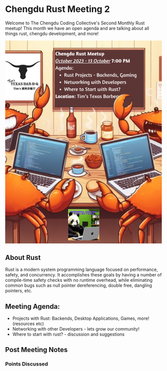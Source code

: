 # Chengdu Rust Meeting 2

Welcome to The Chengdu Coding Collective's Second Monthly Rust meetup! This month we have an open agenda and are talking about all things rust, chengdu development, and more!

![Rust Chengdu Coding Collective Meetup Info](oct13-2023-meetup-poster-mini.png)

## About Rust

Rust is a modern system programming language focused on performance, safety, and concurrency. It accomplishes these goals by having a number of compile-time safety checks with no runtime overhead, while eliminating common bugs such as null pointer dereferencing, double free, dangling pointers, etc.

## Meeting Agenda:
- Projects with Rust: Backends, Desktop Applications, Games, more! (resources etc)
- Networking with other Developers - lets grow our community!
- Where to start with rust? - discussion and suggestions

## Post Meeting Notes

### Points Discussed
